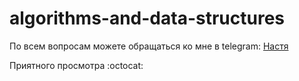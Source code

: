 # algorithms-and-data-structures

По всем вопросам можете обращаться ко мне в telegram: [Настя](https://t.me/romanova_nastya)

Приятного просмотра :octocat:
